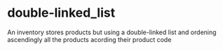 # double-linked_list
An inventory stores products but using a double-linked list and ordening ascendingly all the products acording their product code

